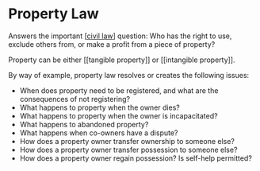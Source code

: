 # Property Law

Answers the important [[civil law]] question: Who has the right to use, exclude others from, or make a profit from a piece of property?

Property can be either [[tangible property]] or [[intangible property]].

By way of example, property law resolves or creates the following issues:
- When does property need to be registered, and what are the consequences of not registering?
- What happens to property when the owner dies?
- What happens to property when the owner is incapacitated?
- What happens to abandoned property?
- What happens when co-owners have a dispute?
- How does a property owner transfer ownership to someone else?
- How does a property owner transfer possession to someone else?
- How does a property owner regain possession?  Is self-help permitted?

[//begin]: # "Autogenerated link references for markdown compatibility"
[civil law]: civil-law.md "Civil Law"
[//end]: # "Autogenerated link references"